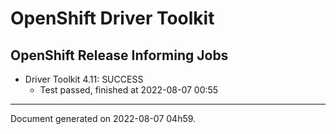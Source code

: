 
OpenShift Driver Toolkit
========================

OpenShift Release Informing Jobs
--------------------------------



* Driver Toolkit 4.11: SUCCESS
  - Test passed, finished at 2022-08-07 00:55






---
Document generated on 2022-08-07 04h59.
